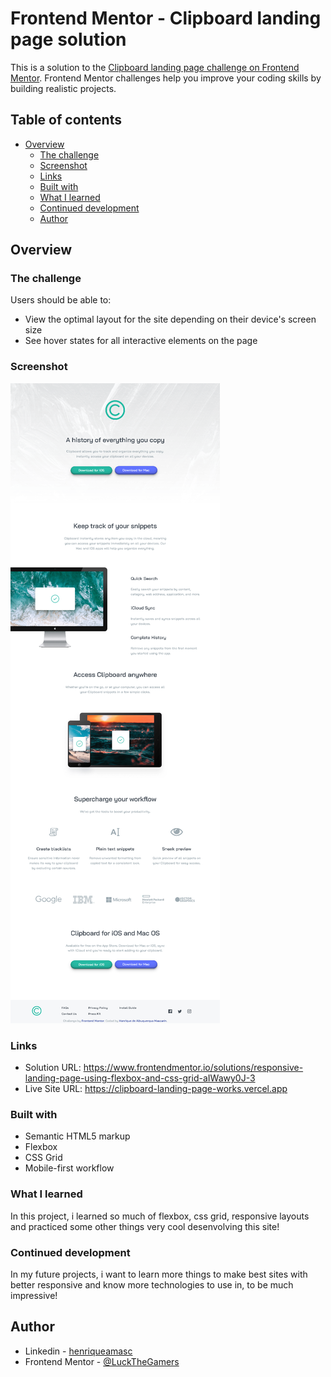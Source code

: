# Frontend Mentor - Clipboard landing page solution

This is a solution to the [Clipboard landing page challenge on Frontend Mentor](https://www.frontendmentor.io/challenges/clipboard-landing-page-5cc9bccd6c4c91111378ecb9). Frontend Mentor challenges help you improve your coding skills by building realistic projects. 

## Table of contents

- [Overview](#overview)
  - [The challenge](#the-challenge)
  - [Screenshot](#screenshot)
  - [Links](#links)
  - [Built with](#built-with)
  - [What I learned](#what-i-learned)
  - [Continued development](#continued-development)
  - [Author](#author)

## Overview

### The challenge

Users should be able to:

- View the optimal layout for the site depending on their device's screen size
- See hover states for all interactive elements on the page

### Screenshot

![](/images/desktop-version.png)

### Links

- Solution URL: https://www.frontendmentor.io/solutions/responsive-landing-page-using-flexbox-and-css-grid-aIWawy0J-3
- Live Site URL: https://clipboard-landing-page-works.vercel.app
### Built with

- Semantic HTML5 markup
- Flexbox
- CSS Grid
- Mobile-first workflow

### What I learned

In this project, i learned so much of flexbox, css grid, responsive layouts and practiced some other things very cool desenvolving this site!  

### Continued development

In my future projects, i want to learn more things to make best sites with better responsive and know more technologies to use in, to be much impressive!

## Author

- Linkedin - [henriqueamasc](https://www.linkedin.com/in/henriqueamasc/)
- Frontend Mentor - [@LuckTheGamers](https://www.frontendmentor.io/profile/LuckTheGamers)
